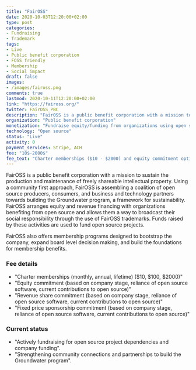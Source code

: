 ```yaml
---
title: "FairOSS"
date: 2020-10-03T12:20:00+02:00
type: post
categories:
- Fundraising
- Trademark
tags:
- Live
- Public benefit corporation
- FOSS friendly
- Membership
- Social impact
draft: false
images:
- /images/faiross.png
comments: true
lastmod: 2020-10-11T12:20:00+02:00
link: "https://faiross.org/"
twitter: FairOSS_PBC
description: "FairOSS is a public benefit corporation with a mission to sustain the production and maintenance of freely shareable intellectual property."
organization: "Public benefit corporation"
monetization: "Fundraise equity/funding from organizations using open source to support their project dependencies in exchange for a 'fair-trade' trademark for open source. Charter membership dues for involvement in core company activities."
technology: "Open source"
status: "Live"
activity: 0
payment_services: Stripe, ACH
fee: "10$-2000$"
fee_text: "Charter memberships ($10 - $2000) and equity commitment options"
---
```

FairOSS is a public benefit corporation with a mission to sustain the production and maintenance of freely shareable intellectual property. Using a community first approach, FairOSS is assembling a coalition of open source producers, consumers, and business and technology partners towards building the Groundwater program, a framework for sustainability.  FairOSS arranges equity and revenue financing with organizations benefiting from open source and allows them a way to broadcast their social responsibility through the use of FairOSS trademarks.  Funds raised by these activities are used to fund open source projects.

FairOSS also offers membership programs designed to bootstrap the company, expand board level decision making, and build the foundations for membership benefits. 

### Fee details
- "Charter memberships (monthly, annual, lifetime) ($10, $100, $2000)"
- "Equity commitment (based on company stage, reliance of open source software, current contributions to open source)"
- "Revenue share commitment (based on company stage, reliance of open source software, current contributions to open source)"
- "Fixed price sponsorship commitment (based on company stage, reliance of open source software, current contributions to open source)"

### Current status
- "Actively fundraising for open source project dependencies and company funding".
- "Strengthening community connections and partnerships to build the Groundwater program".


